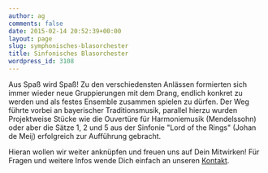 ```yaml
---
author: ag
comments: false
date: 2015-02-14 20:52:39+00:00
layout: page
slug: symphonisches-blasorchester
title: Sinfonisches Blasorchester
wordpress_id: 3108
---
```


Aus Spaß wird Spaß!
Zu den verschiedensten Anlässen formierten sich immer wieder neue Gruppierungen mit dem Drang, endlich konkret zu werden und als festes Ensemble zusammen spielen zu dürfen. Der Weg führte vorbei an bayerischer Traditionsmusik, parallel hierzu wurden Projektweise Stücke wie die Ouvertüre für Harmoniemusik (Mendelssohn) oder aber die Sätze 1, 2 und 5 aus der Sinfonie "Lord of the Rings" (Johan de Meij) erfolgreich zur Aufführung gebracht.

Hieran wollen wir weiter anknüpfen und freuen uns auf Dein Mitwirken!
Für Fragen und weitere Infos wende Dich einfach an unseren [Kontakt](https://www.agv-muenchen.de/musik-und-theater/symphonisches-blasorchester/kontakt/).
